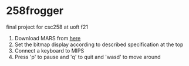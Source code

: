 # 258frogger

final project for csc258 at uoft f21

1. Download MARS from [here](http://courses.missouristate.edu/kenvollmar/mars/download.htm)
2. Set the bitmap display according to described specification at the top
3. Connect a keyboard to MIPS
4. Press 'p' to pause and 'q' to quit and 'wasd' to move around
